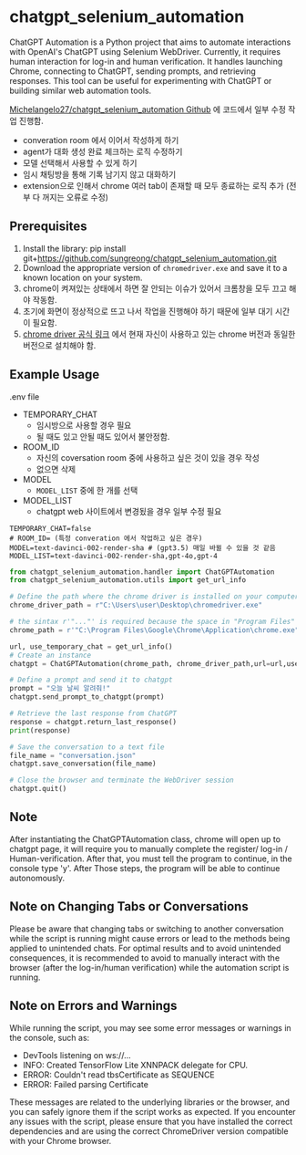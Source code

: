# chatgpt_selenium_automation

ChatGPT Automation is a Python project that aims to automate interactions with OpenAI's ChatGPT using Selenium WebDriver. Currently, it requires human interaction for log-in and human verification. It handles launching Chrome, connecting to ChatGPT, sending prompts, and retrieving responses. This tool can be useful for experimenting with ChatGPT or building similar web automation tools.


[Michelangelo27/chatgpt_selenium_automation Github](https://github.com/Michelangelo27/chatgpt_selenium_automation) 에 코드에서 일부 수정 작업 진행함.

- converation room 에서 이어서 작성하게 하기
- agent가 대화 생성 완료 체크하는 로직 수정하기
- 모델 선택해서 사용할 수 있게 하기 
- 임시 채팅방을 통해 기록 남기지 않고 대화하기
- extension으로 인해서 chrome 여러 tab이 존재할 때 모두 종료하는 로직 추가 (전부 다 꺼지는 오류로 수정)

## Prerequisites


1. Install the library: pip install git+https://github.com/sungreong/chatgpt_selenium_automation.git
2. Download the appropriate version of `chromedriver.exe` and save it to a known location on your system.
3. chrome이 켜져있는 상태에서 하면 잘 안되는 이슈가 있어서 크롬창을 모두 끄고 해야 작동함.
4. 초기에 화면이 정상적으로 뜨고 나서 작업을 진행해야 하기 때문에 일부 대기 시간이 필요함.
5. [chrome driver 공식 링크](https://developer.chrome.com/docs/chromedriver/downloads) 에서 현재 자신이 사용하고 있는 chrome 버전과 동일한 버전으로 설치해야 함.

## Example Usage

.env file 

- TEMPORARY_CHAT
  - 임시방으로 사용할 경우 필요
  - 될 때도 있고 안될 때도 있어서 불안정함.
- ROOM_ID
  - 자신의 coversation room 중에 사용하고 싶은 것이 있을 경우 작성
  - 없으면 삭제
- MODEL
  - `MODEL_LIST` 중에 한 개를 선택
- MODEL_LIST
  - chatgpt web 사이트에서 변경됬을 경우 일부 수정 필요
```
TEMPORARY_CHAT=false
# ROOM_ID= (특정 converation 에서 작업하고 싶은 경우)
MODEL=text-davinci-002-render-sha # (gpt3.5) 매일 바뀔 수 있을 것 같음
MODEL_LIST=text-davinci-002-render-sha,gpt-4o,gpt-4
```

```python
from chatgpt_selenium_automation.handler import ChatGPTAutomation
from chatgpt_selenium_automation.utils import get_url_info

# Define the path where the chrome driver is installed on your computer
chrome_driver_path = r"C:\Users\user\Desktop\chromedriver.exe"

# the sintax r'"..."' is required because the space in "Program Files" in the chrome path
chrome_path = r'"C:\Program Files\Google\Chrome\Application\chrome.exe"'

url, use_temporary_chat = get_url_info()
# Create an instance
chatgpt = ChatGPTAutomation(chrome_path, chrome_driver_path,url=url,use_temporary_chat=use_temporary_chat)

# Define a prompt and send it to chatgpt
prompt = "오늘 날씨 알려줘!"
chatgpt.send_prompt_to_chatgpt(prompt)

# Retrieve the last response from ChatGPT
response = chatgpt.return_last_response()
print(response)

# Save the conversation to a text file
file_name = "conversation.json"
chatgpt.save_conversation(file_name)

# Close the browser and terminate the WebDriver session
chatgpt.quit()
   ```
   
   
## Note 

After instantiating the ChatGPTAutomation class, chrome will open up to chatgpt page, it will require you to manually complete the register/ log-in / Human-verification. After that, you must tell the program to continue, in the console type 'y'. After Those steps, the program will be able to continue autonomously.

## Note on Changing Tabs or Conversations

Please be aware that changing tabs or switching to another conversation while the script is running might cause errors or lead to the methods being applied to unintended chats. For optimal results and to avoid unintended consequences, it is recommended to avoid to manually interact with the browser (after the log-in/human verification) while the automation script is running.

   
   
## Note on Errors and Warnings

While running the script, you may see some error messages or warnings in the console, such as:
- DevTools listening on ws://...
- INFO: Created TensorFlow Lite XNNPACK delegate for CPU.
- ERROR: Couldn't read tbsCertificate as SEQUENCE
- ERROR: Failed parsing Certificate
   

These messages are related to the underlying libraries or the browser, and you can safely ignore them if the script works as expected. If you encounter any issues with the script, please ensure that you have installed the correct dependencies and are using the correct ChromeDriver version compatible with your Chrome browser.

   
   

